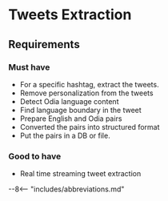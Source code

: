 # Tweets Extraction

## Requirements

### Must have

- For a specific hashtag, extract the tweets.
- Remove personalization from the tweets
- Detect Odia language content
- Find language boundary in the tweet
- Prepare English and Odia pairs
- Converted the pairs into structured format
- Put the pairs in a DB or file.

### Good to have

- Real time streaming tweet extraction

--8<-- "includes/abbreviations.md"